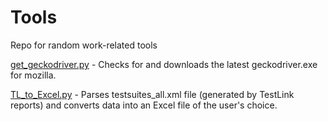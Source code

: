 # Tools

Repo for random work-related tools

[get_geckodriver.py](./get_geckodriver.py) - Checks for and downloads the latest geckodriver.exe for mozilla.

[TL_to_Excel.py](./TL_to_Excel.py) - Parses testsuites_all.xml file (generated by TestLink reports) and converts data into an Excel file of the user's choice.
